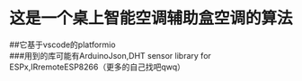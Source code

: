 # 这是一个桌上智能空调辅助盒空调的算法  
##它基于vscode的platformio  
###用到的库可能有ArduinoJson,DHT sensor library for ESPx,IRremoteESP8266（更多的自己找吧qwq）
